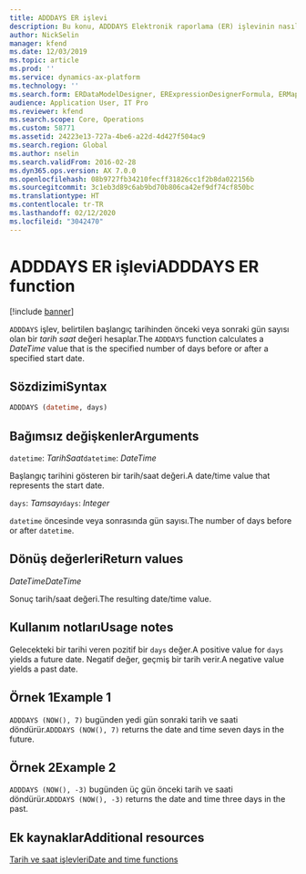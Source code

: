 ```yaml
---
title: ADDDAYS ER işlevi
description: Bu konu, ADDDAYS Elektronik raporlama (ER) işlevinin nasıl kullanıldığı hakkında bilgi sağlar.
author: NickSelin
manager: kfend
ms.date: 12/03/2019
ms.topic: article
ms.prod: ''
ms.service: dynamics-ax-platform
ms.technology: ''
ms.search.form: ERDataModelDesigner, ERExpressionDesignerFormula, ERMappedFormatDesigner, ERModelMappingDesigner
audience: Application User, IT Pro
ms.reviewer: kfend
ms.search.scope: Core, Operations
ms.custom: 58771
ms.assetid: 24223e13-727a-4be6-a22d-4d427f504ac9
ms.search.region: Global
ms.author: nselin
ms.search.validFrom: 2016-02-28
ms.dyn365.ops.version: AX 7.0.0
ms.openlocfilehash: 08b9727fb34210fecff31826cc1f2b8da022156b
ms.sourcegitcommit: 3c1eb3d89c6ab9bd70b806ca42ef9df74cf850bc
ms.translationtype: HT
ms.contentlocale: tr-TR
ms.lasthandoff: 02/12/2020
ms.locfileid: "3042470"
---
```

# <span data-ttu-id="900f2-103"><a name="ADDDAYS">ADDDAYS ER işlevi</a></span><span class="sxs-lookup"><span data-stu-id="900f2-103"><a name="ADDDAYS">ADDDAYS ER function</a></span></span>

[!include [banner](../includes/banner.md)]

<span data-ttu-id="900f2-104">`ADDDAYS` işlev, belirtilen başlangıç tarihinden önceki veya sonraki gün sayısı olan bir *tarih saat* değeri hesaplar.</span><span class="sxs-lookup"><span data-stu-id="900f2-104">The `ADDDAYS` function calculates a *DateTime* value that is the specified number of days before or after a specified start date.</span></span>

## <a name="syntax"></a><span data-ttu-id="900f2-105">Sözdizimi</span><span class="sxs-lookup"><span data-stu-id="900f2-105">Syntax</span></span>

```vb
ADDDAYS (datetime, days)
```

## <a name="arguments"></a><span data-ttu-id="900f2-106">Bağımsız değişkenler</span><span class="sxs-lookup"><span data-stu-id="900f2-106">Arguments</span></span>

<span data-ttu-id="900f2-107">`datetime`: *TarihSaat*</span><span class="sxs-lookup"><span data-stu-id="900f2-107">`datetime`: *DateTime*</span></span>

<span data-ttu-id="900f2-108">Başlangıç tarihini gösteren bir tarih/saat değeri.</span><span class="sxs-lookup"><span data-stu-id="900f2-108">A date/time value that represents the start date.</span></span>

<span data-ttu-id="900f2-109">`days`: *Tamsayı*</span><span class="sxs-lookup"><span data-stu-id="900f2-109">`days`: *Integer*</span></span>

<span data-ttu-id="900f2-110">`datetime` öncesinde veya sonrasında gün sayısı.</span><span class="sxs-lookup"><span data-stu-id="900f2-110">The number of days before or after `datetime`.</span></span>

## <a name="return-values"></a><span data-ttu-id="900f2-111">Dönüş değerleri</span><span class="sxs-lookup"><span data-stu-id="900f2-111">Return values</span></span>

<span data-ttu-id="900f2-112">*DateTime*</span><span class="sxs-lookup"><span data-stu-id="900f2-112">*DateTime*</span></span>

<span data-ttu-id="900f2-113">Sonuç tarih/saat değeri.</span><span class="sxs-lookup"><span data-stu-id="900f2-113">The resulting date/time value.</span></span>

## <a name="usage-notes"></a><span data-ttu-id="900f2-114">Kullanım notları</span><span class="sxs-lookup"><span data-stu-id="900f2-114">Usage notes</span></span>

<span data-ttu-id="900f2-115">Gelecekteki bir tarihi veren pozitif bir `days` değer.</span><span class="sxs-lookup"><span data-stu-id="900f2-115">A positive value for `days` yields a future date.</span></span> <span data-ttu-id="900f2-116">Negatif değer, geçmiş bir tarih verir.</span><span class="sxs-lookup"><span data-stu-id="900f2-116">A negative value yields a past date.</span></span>

## <a name="example-1"></a><span data-ttu-id="900f2-117">Örnek 1</span><span class="sxs-lookup"><span data-stu-id="900f2-117">Example 1</span></span>

<span data-ttu-id="900f2-118">`ADDDAYS (NOW(), 7)` bugünden yedi gün sonraki tarih ve saati döndürür.</span><span class="sxs-lookup"><span data-stu-id="900f2-118">`ADDDAYS (NOW(), 7)` returns the date and time seven days in the future.</span></span>

## <a name="example-2"></a><span data-ttu-id="900f2-119">Örnek 2</span><span class="sxs-lookup"><span data-stu-id="900f2-119">Example 2</span></span>

<span data-ttu-id="900f2-120">`ADDDAYS (NOW(), -3)` bugünden üç gün önceki tarih ve saati döndürür.</span><span class="sxs-lookup"><span data-stu-id="900f2-120">`ADDDAYS (NOW(), -3)` returns the date and time three days in the past.</span></span>

## <a name="additional-resources"></a><span data-ttu-id="900f2-121">Ek kaynaklar</span><span class="sxs-lookup"><span data-stu-id="900f2-121">Additional resources</span></span>

[<span data-ttu-id="900f2-122">Tarih ve saat işlevleri</span><span class="sxs-lookup"><span data-stu-id="900f2-122">Date and time functions</span></span>](er-functions-category-datetime.md)

